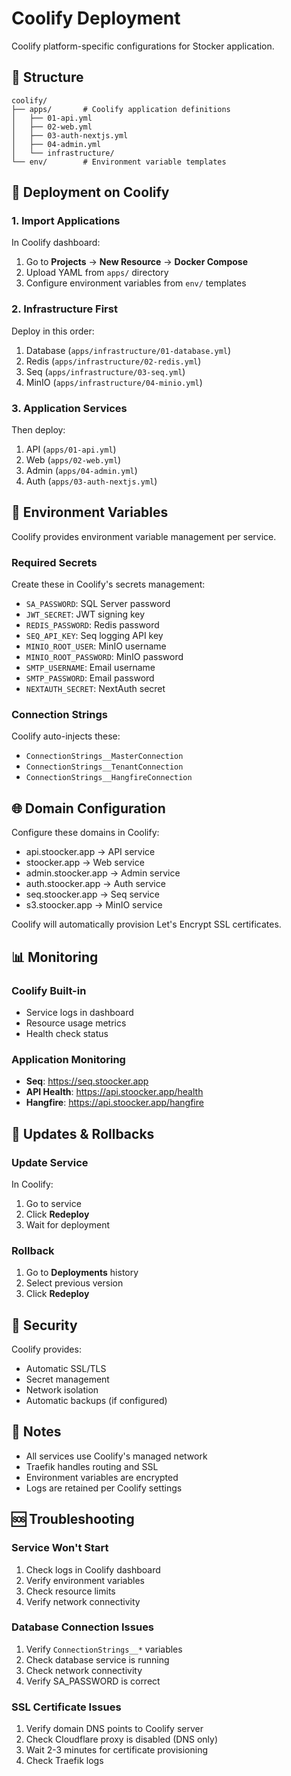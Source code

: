 # Coolify Deployment

Coolify platform-specific configurations for Stocker application.

## 📁 Structure

```
coolify/
├── apps/       # Coolify application definitions
│   ├── 01-api.yml
│   ├── 02-web.yml
│   ├── 03-auth-nextjs.yml
│   ├── 04-admin.yml
│   └── infrastructure/
└── env/        # Environment variable templates
```

## 🚀 Deployment on Coolify

### 1. Import Applications

In Coolify dashboard:
1. Go to **Projects** → **New Resource** → **Docker Compose**
2. Upload YAML from `apps/` directory
3. Configure environment variables from `env/` templates

### 2. Infrastructure First

Deploy in this order:
1. Database (`apps/infrastructure/01-database.yml`)
2. Redis (`apps/infrastructure/02-redis.yml`)
3. Seq (`apps/infrastructure/03-seq.yml`)
4. MinIO (`apps/infrastructure/04-minio.yml`)

### 3. Application Services

Then deploy:
1. API (`apps/01-api.yml`)
2. Web (`apps/02-web.yml`)
3. Admin (`apps/04-admin.yml`)
4. Auth (`apps/03-auth-nextjs.yml`)

## 🔧 Environment Variables

Coolify provides environment variable management per service.

### Required Secrets

Create these in Coolify's secrets management:

- `SA_PASSWORD`: SQL Server password
- `JWT_SECRET`: JWT signing key
- `REDIS_PASSWORD`: Redis password
- `SEQ_API_KEY`: Seq logging API key
- `MINIO_ROOT_USER`: MinIO username
- `MINIO_ROOT_PASSWORD`: MinIO password
- `SMTP_USERNAME`: Email username
- `SMTP_PASSWORD`: Email password
- `NEXTAUTH_SECRET`: NextAuth secret

### Connection Strings

Coolify auto-injects these:
- `ConnectionStrings__MasterConnection`
- `ConnectionStrings__TenantConnection`
- `ConnectionStrings__HangfireConnection`

## 🌐 Domain Configuration

Configure these domains in Coolify:

- api.stoocker.app → API service
- stoocker.app → Web service
- admin.stoocker.app → Admin service
- auth.stoocker.app → Auth service
- seq.stoocker.app → Seq service
- s3.stoocker.app → MinIO service

Coolify will automatically provision Let's Encrypt SSL certificates.

## 📊 Monitoring

### Coolify Built-in

- Service logs in dashboard
- Resource usage metrics
- Health check status

### Application Monitoring

- **Seq**: https://seq.stoocker.app
- **API Health**: https://api.stoocker.app/health
- **Hangfire**: https://api.stoocker.app/hangfire

## 🔄 Updates & Rollbacks

### Update Service

In Coolify:
1. Go to service
2. Click **Redeploy**
3. Wait for deployment

### Rollback

1. Go to **Deployments** history
2. Select previous version
3. Click **Redeploy**

## 🔐 Security

Coolify provides:
- Automatic SSL/TLS
- Secret management
- Network isolation
- Automatic backups (if configured)

## 📝 Notes

- All services use Coolify's managed network
- Traefik handles routing and SSL
- Environment variables are encrypted
- Logs are retained per Coolify settings

## 🆘 Troubleshooting

### Service Won't Start

1. Check logs in Coolify dashboard
2. Verify environment variables
3. Check resource limits
4. Verify network connectivity

### Database Connection Issues

1. Verify `ConnectionStrings__*` variables
2. Check database service is running
3. Check network connectivity
4. Verify SA_PASSWORD is correct

### SSL Certificate Issues

1. Verify domain DNS points to Coolify server
2. Check Cloudflare proxy is disabled (DNS only)
3. Wait 2-3 minutes for certificate provisioning
4. Check Traefik logs
